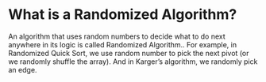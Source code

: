 # What is a Randomized Algorithm?

An algorithm that uses random numbers to decide what to do next anywhere in its logic is called Randomized Algorithm.. For example, in Randomized Quick Sort, we use random number to pick the next pivot (or we randomly shuffle the array). And in Karger’s algorithm, we randomly pick an edge.